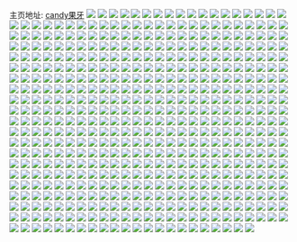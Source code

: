 主页地址: [candy果牙](https://weibo.com/u/3294285337) 
![](https://wx4.sinaimg.cn/mw2000/c45ace19ly1h9l2cdr6a8j22802yo1l0.jpg) 
![](https://wx4.sinaimg.cn/mw2000/c45ace19ly1h9l2cg1aucj22802yob2c.jpg) 
![](https://wx4.sinaimg.cn/mw2000/c45ace19ly1h9l2cb2mraj22802yo4qs.jpg) 
![](https://wx4.sinaimg.cn/mw2000/c45ace19ly1h9614j8y6ej20u00uxgpa.jpg) 
![](https://wx4.sinaimg.cn/mw2000/c45ace19ly1h810enyxsxj22yo1o01as.jpg) 
![](https://wx4.sinaimg.cn/mw2000/c45ace19ly1h7um4pdfzkj20mo0lndjw.jpg) 
![](https://wx4.sinaimg.cn/mw2000/c45ace19ly1h7um4sn3q7j208t08tzkc.jpg) 
![](https://wx4.sinaimg.cn/mw2000/c45ace19ly1h7pvezjymgj21o02yox6p.jpg) 
![](https://wx4.sinaimg.cn/mw2000/c45ace19ly1h7pvf038emj21o02yokjl.jpg) 
![](https://wx4.sinaimg.cn/mw2000/c45ace19ly1h7pveyucxuj21o02yoe82.jpg) 
![](https://wx4.sinaimg.cn/mw2000/c45ace19ly1h7nrgteprej20u01hcqdc.jpg) 
![](https://wx4.sinaimg.cn/mw2000/c45ace19ly1h7nrgtr784j20u00u0wj6.jpg) 
![](https://wx4.sinaimg.cn/mw2000/c45ace19ly1h7nrgu3bkgj20u00u0wkt.jpg) 
![](https://wx4.sinaimg.cn/mw2000/c45ace19ly1h7nrguh0mmj20u01hcgyv.jpg) 
![](https://wx4.sinaimg.cn/mw2000/c45ace19ly1h7nrgupxzxj20u01hcn6z.jpg) 
![](https://wx4.sinaimg.cn/mw2000/c45ace19ly1h7nrgv18v1j20u01hc7kh.jpg) 
![](https://wx4.sinaimg.cn/mw2000/c45ace19ly1h7mejgfcl9j21ds0n01kx.jpg) 
![](https://wx4.sinaimg.cn/mw2000/c45ace19ly1h7mejesgw3j21ds0n0nhq.jpg) 
![](https://wx4.sinaimg.cn/mw2000/c45ace19ly1h7lclhdr7hj21o02yo4qq.jpg) 
![](https://wx4.sinaimg.cn/mw2000/c45ace19ly1h7lcli2977j21o02yoqv6.jpg) 
![](https://wx4.sinaimg.cn/mw2000/c45ace19ly1h7lclj0a01j21o02yo1ky.jpg) 
![](https://wx4.sinaimg.cn/mw2000/c45ace19ly1h7iyhjno06j22c0340e83.jpg) 
![](https://wx4.sinaimg.cn/mw2000/c45ace19ly1h7fkmcyl2yj21o02yo7l4.jpg) 
![](https://wx4.sinaimg.cn/mw2000/c45ace19ly1h7fkmdluqrj21o02yowxr.jpg) 
![](https://wx4.sinaimg.cn/mw2000/c45ace19ly1h7fkmed6phj21o02yoduv.jpg) 
![](https://wx4.sinaimg.cn/mw2000/c45ace19ly1h7fkmey1i0j21o02yotva.jpg) 
![](https://wx4.sinaimg.cn/mw2000/c45ace19ly1h7fkmfq2qtj21o02yox6p.jpg) 
![](https://wx4.sinaimg.cn/mw2000/c45ace19ly1h7fkmge017j21o02yox6p.jpg) 
![](https://wx4.sinaimg.cn/mw2000/c45ace19ly1h706km4nlwj20t712xnbp.jpg) 
![](https://wx4.sinaimg.cn/mw2000/c45ace19ly1h6tq21qas0j21o02yonpe.jpg) 
![](https://wx4.sinaimg.cn/mw2000/c45ace19ly1h6tq22l8sbj21o02yohdu.jpg) 
![](https://wx4.sinaimg.cn/mw2000/c45ace19ly1h6tq23dtfoj21o02yoqt1.jpg) 
![](https://wx4.sinaimg.cn/mw2000/c45ace19ly1h6tq247w03j21o02yo1ky.jpg) 
![](https://wx4.sinaimg.cn/mw2000/c45ace19ly1h6tq250rcnj21o02yo7wi.jpg) 
![](https://wx4.sinaimg.cn/mw2000/c45ace19ly1h6tq25qgivj21o02yoqv5.jpg) 
![](https://wx4.sinaimg.cn/mw2000/c45ace19ly1h6tq1znzlfj21o02yoken.jpg) 
![](https://wx4.sinaimg.cn/mw2000/c45ace19ly1h6tq26byshj21o02yoaly.jpg) 
![](https://wx4.sinaimg.cn/mw2000/c45ace19ly1h6tq20td1mj21o02yoaws.jpg) 
![](https://wx4.sinaimg.cn/mw2000/c45ace19ly1h6rva52w9bj21o02yonl4.jpg) 
![](https://wx4.sinaimg.cn/mw2000/c45ace19ly1h6rva6b9dtj21o02yoe81.jpg) 
![](https://wx4.sinaimg.cn/mw2000/c45ace19ly1h6rva7gxssj21o02yob29.jpg) 
![](https://wx4.sinaimg.cn/mw2000/c45ace19ly1h6rva8dpo9j21o02yo7wi.jpg) 
![](https://wx4.sinaimg.cn/mw2000/c45ace19ly1h6ql3elnehj21o02yodr0.jpg) 
![](https://wx4.sinaimg.cn/mw2000/c45ace19ly1h6ql3fcmp3j21o02yo4qq.jpg) 
![](https://wx4.sinaimg.cn/mw2000/c45ace19ly1h6ql3dy5aaj21o02yoe82.jpg) 
![](https://wx4.sinaimg.cn/mw2000/c45ace19ly1h6ql3fx26cj21o02yon3n.jpg) 
![](https://wx4.sinaimg.cn/mw2000/c45ace19ly1h6ql3giov1j21o02yokjl.jpg) 
![](https://wx4.sinaimg.cn/mw2000/c45ace19ly1h6ql3h7qmvj22yo1o04qq.jpg) 
![](https://wx4.sinaimg.cn/mw2000/c45ace19ly1h6j3g2slcaj20u01hc0zv.jpg) 
![](https://wx4.sinaimg.cn/mw2000/c45ace19ly1h6j3g0d202j20u01hck36.jpg) 
![](https://wx4.sinaimg.cn/mw2000/c45ace19ly1h6j3g3eflij20u01hcgrm.jpg) 
![](https://wx4.sinaimg.cn/mw2000/c45ace19ly1h6j3g42pkxj20u01hcak0.jpg) 
![](https://wx4.sinaimg.cn/mw2000/c45ace19ly1h67drgk44lj20u01hc4hi.jpg) 
![](https://wx4.sinaimg.cn/mw2000/c45ace19ly1h63mrdkt4yj20u01hck6u.jpg) 
![](https://wx4.sinaimg.cn/mw2000/c45ace19ly1h63mresr7ij20u01hctjh.jpg) 
![](https://wx4.sinaimg.cn/mw2000/c45ace19ly1h63mrfv1r9j20u01hc1am.jpg) 
![](https://wx4.sinaimg.cn/mw2000/c45ace19ly1h63mrcafnlj20u01hcwqh.jpg) 
![](https://wx4.sinaimg.cn/mw2000/c45ace19ly1h63mrgwkvlj20u01hcqca.jpg) 
![](https://wx4.sinaimg.cn/mw2000/c45ace19ly1h63mrhue7cj20u01hc11r.jpg) 
![](https://wx4.sinaimg.cn/mw2000/c45ace19ly1h61z69fm9fj22dc35sju6.jpg) 
![](https://wx4.sinaimg.cn/mw2000/c45ace19ly1h61z69qe9aj22402tcmz5.jpg) 
![](https://wx4.sinaimg.cn/mw2000/c45ace19ly1h61z68pfm3j22c0340b2a.jpg) 
![](https://wx4.sinaimg.cn/mw2000/c45ace19ly1h61z6akb5fj21o02yox6q.jpg) 
![](https://wx4.sinaimg.cn/mw2000/c45ace19ly1h61z6bh4nrj21o02yokjm.jpg) 
![](https://wx4.sinaimg.cn/mw2000/c45ace19ly1h61z679gemj21o02yonpd.jpg) 
![](https://wx4.sinaimg.cn/mw2000/c45ace19ly1h5vzy4lohaj20u016fn0c.jpg) 
![](https://wx4.sinaimg.cn/mw2000/c45ace19ly1h5nv2ayiu3j21ds0n0dz4.jpg) 
![](https://wx4.sinaimg.cn/mw2000/c45ace19ly1h5nmin3wiyj21o02yohdv.jpg) 
![](https://wx4.sinaimg.cn/mw2000/c45ace19ly1h5nmiky1hsj21o02yoe83.jpg) 
![](https://wx4.sinaimg.cn/mw2000/c45ace19ly1h5nmio4ym5j21o02yox6q.jpg) 
![](https://wx4.sinaimg.cn/mw2000/c45ace19ly1h5nmir1i38j20n01ds7wh.jpg) 
![](https://wx4.sinaimg.cn/mw2000/c45ace19ly1h5nmim1joyj22c0340b2a.jpg) 
![](https://wx4.sinaimg.cn/mw2000/c45ace19ly1h5nmirdl7pj20mn14agsw.jpg) 
![](https://wx4.sinaimg.cn/mw2000/c45ace19ly1h5d2lazg8bj20u01hcgtv.jpg) 
![](https://wx4.sinaimg.cn/mw2000/c45ace19ly1h5d2l9rrekj20u01hc7cd.jpg) 
![](https://wx4.sinaimg.cn/mw2000/c45ace19ly1h55ijn1nw7j23402c0x6p.jpg) 
![](https://wx4.sinaimg.cn/mw2000/c45ace19ly1h55ijonunfj23402c0e82.jpg) 
![](https://wx4.sinaimg.cn/mw2000/c45ace19ly1h55ijpobpfj21o02yohdt.jpg) 
![](https://wx4.sinaimg.cn/mw2000/c45ace19ly1h55ijm01qfj21o02yohdt.jpg) 
![](https://wx4.sinaimg.cn/mw2000/c45ace19ly1h55ijr1kjkj21o02yohdt.jpg) 
![](https://wx4.sinaimg.cn/mw2000/c45ace19ly1h55ik3lkm7j21o02yohdt.jpg) 
![](https://wx4.sinaimg.cn/mw2000/c45ace19ly1h51kzztwm8j22yo18wk3g.jpg) 
![](https://wx4.sinaimg.cn/mw2000/c45ace19ly1h51kzziw5uj22yo18wwo6.jpg) 
![](https://wx4.sinaimg.cn/mw2000/c45ace19ly1h51l00aafpj22yo18w7fn.jpg) 
![](https://wx4.sinaimg.cn/mw2000/c45ace19ly1h4o6x4krmkj20u01hck0x.jpg) 
![](https://wx4.sinaimg.cn/mw2000/c45ace19ly1h4htgn8sa1j21o02yohdt.jpg) 
![](https://wx4.sinaimg.cn/mw2000/c45ace19ly1h4htgoir6dj21o02yonpd.jpg) 
![](https://wx4.sinaimg.cn/mw2000/c45ace19ly1h4htgmfvjtj21o02yoe81.jpg) 
![](https://wx4.sinaimg.cn/mw2000/c45ace19ly1h4htgpdjm2j21o02yoqv5.jpg) 
![](https://wx4.sinaimg.cn/mw2000/c45ace19ly1h4aw59wbrfj20u01hcdpo.jpg) 
![](https://wx4.sinaimg.cn/mw2000/c45ace19ly1h4aw5aadxxj21hc0u0dpz.jpg) 
![](https://wx4.sinaimg.cn/mw2000/c45ace19ly1h4aw5aulvhj20u01hce2q.jpg) 
![](https://wx4.sinaimg.cn/mw2000/c45ace19ly1h4aw59il88j20u01hcna9.jpg) 
![](https://wx4.sinaimg.cn/mw2000/c45ace19ly1h4aw5bibevj20u01hch03.jpg) 
![](https://wx4.sinaimg.cn/mw2000/c45ace19ly1h4aw5bznzrj20u01hcgw8.jpg) 
![](https://wx4.sinaimg.cn/mw2000/c45ace19ly1h3uzeiuwgoj21o02yo4qq.jpg) 
![](https://wx4.sinaimg.cn/mw2000/c45ace19ly1h3uzek5rszj21o02yo4qq.jpg) 
![](https://wx4.sinaimg.cn/mw2000/c45ace19ly1h3uzelhn8tj21o02you0x.jpg) 
![](https://wx4.sinaimg.cn/mw2000/c45ace19ly1h3uzehfcwbj21o02yo1ky.jpg) 
![](https://wx4.sinaimg.cn/mw2000/c45ace19ly1h3uzems7khj21o02yo4qq.jpg) 
![](https://wx4.sinaimg.cn/mw2000/c45ace19ly1h3uzeo6giyj21o02yonpd.jpg) 
![](https://wx4.sinaimg.cn/mw2000/c45ace19ly1h3n15ch63aj20u01hcaj0.jpg) 
![](https://wx4.sinaimg.cn/mw2000/c45ace19ly1h3n15er0yyj20u01hcgub.jpg) 
![](https://wx4.sinaimg.cn/mw2000/c45ace19ly1h3n15gp36hj20u01hctgu.jpg) 
![](https://wx4.sinaimg.cn/mw2000/c45ace19ly1h3n15izwwuj20u01hc7d2.jpg) 
![](https://wx4.sinaimg.cn/mw2000/c45ace19ly1h3n15lhjp6j20u01hck0b.jpg) 
![](https://wx4.sinaimg.cn/mw2000/c45ace19ly1h3n15akugmj20u01hc47a.jpg) 
![](https://wx4.sinaimg.cn/mw2000/c45ace19ly1h3lqo9n9bij20u01hctin.jpg) 
![](https://wx4.sinaimg.cn/mw2000/c45ace19ly1h3lqoa4vebj20u01hcgwa.jpg) 
![](https://wx4.sinaimg.cn/mw2000/c45ace19ly1h3lqob2nikj20u01hcqd1.jpg) 
![](https://wx4.sinaimg.cn/mw2000/c45ace19ly1h3lqobkty2j20u01hcajx.jpg) 
![](https://wx4.sinaimg.cn/mw2000/c45ace19ly1h3lqoc4t4oj20u01hcalx.jpg) 
![](https://wx4.sinaimg.cn/mw2000/c45ace19ly1h3lqoconisj20u01hcqf6.jpg) 
![](https://wx4.sinaimg.cn/mw2000/c45ace19ly1h3lqod9yoaj20u01hc7gl.jpg) 
![](https://wx4.sinaimg.cn/mw2000/c45ace19ly1h3lqodvfy4j20u01hcn9h.jpg) 
![](https://wx4.sinaimg.cn/mw2000/c45ace19ly1h3lqoefc21j20u01hc4aq.jpg) 
![](https://wx4.sinaimg.cn/mw2000/c45ace19ly1h3ahz5a33oj20u01hctk4.jpg) 
![](https://wx4.sinaimg.cn/mw2000/c45ace19ly1h3ahz5lowkj20u01hc12e.jpg) 
![](https://wx4.sinaimg.cn/mw2000/c45ace19ly1h3ahz5zb79j20u01hcti9.jpg) 
![](https://wx4.sinaimg.cn/mw2000/c45ace19ly1h3ahz6bieqj20u01hcwp7.jpg) 
![](https://wx4.sinaimg.cn/mw2000/c45ace19ly1h3ahz6p8y3j20u01hck2s.jpg) 
![](https://wx4.sinaimg.cn/mw2000/c45ace19ly1h3ahz4mrdwj20u01hc45d.jpg) 
![](https://wx4.sinaimg.cn/mw2000/c45ace19ly1h2vgbm7ukzj21o02yob29.jpg) 
![](https://wx4.sinaimg.cn/mw2000/c45ace19ly1h2vgbmqwsdj21o02yob29.jpg) 
![](https://wx4.sinaimg.cn/mw2000/c45ace19ly1h2vgblo4qaj21o02yob29.jpg) 
![](https://wx4.sinaimg.cn/mw2000/c45ace19ly1h2vgbndiohj21o02yohdt.jpg) 
![](https://wx4.sinaimg.cn/mw2000/c45ace19ly1h2vgbnz5f1j21o02yob29.jpg) 
![](https://wx4.sinaimg.cn/mw2000/c45ace19ly1h2kmwe3sidj20sg0izac3.jpg) 
![](https://wx4.sinaimg.cn/mw2000/c45ace19ly1h2kmwedgi8j20sg0iz0uo.jpg) 
![](https://wx4.sinaimg.cn/mw2000/c45ace19ly1h2hzqcqxvrj20j60qwtbe.jpg) 
![](https://wx4.sinaimg.cn/mw2000/c45ace19ly1h2fa2kjl6aj21o0280b29.jpg) 
![](https://wx4.sinaimg.cn/mw2000/c45ace19ly1h2fa2lki6tj21o02801ky.jpg) 
![](https://wx4.sinaimg.cn/mw2000/c45ace19ly1h2fa4bddwxj20u0140tpv.jpg) 
![](https://wx4.sinaimg.cn/mw2000/c45ace19ly1h21fmg5qmwj20zk0jy0uh.jpg) 
![](https://wx4.sinaimg.cn/mw2000/c45ace19ly1h1wergd8j4j21o02yo1ky.jpg) 
![](https://wx4.sinaimg.cn/mw2000/c45ace19ly1h1werh59cgj21o02yox6p.jpg) 
![](https://wx4.sinaimg.cn/mw2000/c45ace19ly1h1werhyxcij21o02yox6p.jpg) 
![](https://wx4.sinaimg.cn/mw2000/c45ace19ly1h1werig5gsj20u01hc7gg.jpg) 
![](https://wx4.sinaimg.cn/mw2000/c45ace19ly1h1werje1s1j21o02yoqv6.jpg) 
![](https://wx4.sinaimg.cn/mw2000/c45ace19ly1h1pfpodv2vj22801o0kjl.jpg) 
![](https://wx4.sinaimg.cn/mw2000/c45ace19ly1h1pfpophhuj20zk1bfwl9.jpg) 
![](https://wx4.sinaimg.cn/mw2000/c45ace19ly1h1khgsooobj21ds0n0q8d.jpg) 
![](https://wx4.sinaimg.cn/mw2000/c45ace19ly1h1g2cus8uvj20u01404g9.jpg) 
![](https://wx4.sinaimg.cn/mw2000/c45ace19ly1h1g2ctljr3j20u0140h3d.jpg) 
![](https://wx4.sinaimg.cn/mw2000/c45ace19ly1h1g2cw8vs2j20u0140tqk.jpg) 
![](https://wx4.sinaimg.cn/mw2000/c45ace19ly1h1991xlcsnj21900u0thf.jpg) 
![](https://wx4.sinaimg.cn/mw2000/c45ace19ly1h1991ybt9dj20u0191n6d.jpg) 
![](https://wx4.sinaimg.cn/mw2000/c45ace19ly1h1991yxo8kj20u0191q6w.jpg) 
![](https://wx4.sinaimg.cn/mw2000/c45ace19ly1h1991zdpvkj216f0u0adn.jpg) 
![](https://wx4.sinaimg.cn/mw2000/c45ace19ly1h1991zrzrxj20u0191gql.jpg) 
![](https://wx4.sinaimg.cn/mw2000/c45ace19ly1h1991wxevij213g0u00wa.jpg) 
![](https://wx4.sinaimg.cn/mw2000/c45ace19ly1h19920bo24j214d0u0n12.jpg) 
![](https://wx4.sinaimg.cn/mw2000/c45ace19ly1h19920tf4bj20u0139wjl.jpg) 
![](https://wx4.sinaimg.cn/mw2000/c45ace19ly1h07fnfzswmj21o0280b2a.jpg) 
![](https://wx4.sinaimg.cn/mw2000/c45ace19ly1h07fnhjp9kj21o02801ky.jpg) 
![](https://wx4.sinaimg.cn/mw2000/c45ace19ly1h07fnk3tjij21o0280e82.jpg) 
![](https://wx4.sinaimg.cn/mw2000/c45ace19ly1h07fne6urzj21o02804qr.jpg) 
![](https://wx4.sinaimg.cn/mw2000/c45ace19ly1h07fnlriq3j21o0280npe.jpg) 
![](https://wx4.sinaimg.cn/mw2000/c45ace19ly1h07fnn8a9vj21o0280b2a.jpg) 
![](https://wx4.sinaimg.cn/mw2000/c45ace19ly1h02fmd199fj20u01401a6.jpg) 
![](https://wx4.sinaimg.cn/mw2000/c45ace19ly1gzr1k9t6aej21o0280kjm.jpg) 
![](https://wx4.sinaimg.cn/mw2000/c45ace19ly1gzr1k8q0qhj21o0280u0x.jpg) 
![](https://wx4.sinaimg.cn/mw2000/c45ace19ly1gzr1kakovlj21o02804qq.jpg) 
![](https://wx4.sinaimg.cn/mw2000/c45ace19ly1gzr1kbnrzlj21o02804qq.jpg) 
![](https://wx4.sinaimg.cn/mw2000/c45ace19ly1gzr1kcu6opj21o0280e83.jpg) 
![](https://wx4.sinaimg.cn/mw2000/c45ace19ly1gzr1kdvvbkj21o0280b2b.jpg) 
![](https://wx4.sinaimg.cn/mw2000/c45ace19ly1gzr1kendgtj21o02807wi.jpg) 
![](https://wx4.sinaimg.cn/mw2000/c45ace19ly1gzr1kfrl9nj21o02807wi.jpg) 
![](https://wx4.sinaimg.cn/mw2000/c45ace19ly1gzr1kglx0mj21o0280hdu.jpg) 
![](https://wx4.sinaimg.cn/mw2000/c45ace19ly1gzcqm4v07cj20u0140gyp.jpg) 
![](https://wx4.sinaimg.cn/mw2000/c45ace19ly1gzcqm5e0gzj20u0140qdo.jpg) 
![](https://wx4.sinaimg.cn/mw2000/c45ace19ly1gzcqm69emtj20u0140tlv.jpg) 
![](https://wx4.sinaimg.cn/mw2000/c45ace19ly1gzcqm3k4o8j20u01407h5.jpg) 
![](https://wx4.sinaimg.cn/mw2000/c45ace19ly1gzcqm6owg8j20u014015l.jpg) 
![](https://wx4.sinaimg.cn/mw2000/c45ace19ly1gzassdqt6pj21o0280hdt.jpg) 
![](https://wx4.sinaimg.cn/mw2000/c45ace19ly1gzassecm68j21o0280e81.jpg) 
![](https://wx4.sinaimg.cn/mw2000/c45ace19ly1gzassf7500j21o0280hdt.jpg) 
![](https://wx4.sinaimg.cn/mw2000/c45ace19ly1gzassftppfj21o0280hdt.jpg) 
![](https://wx4.sinaimg.cn/mw2000/c45ace19ly1gzassgg5tdj21o0280npd.jpg) 
![](https://wx4.sinaimg.cn/mw2000/c45ace19ly1gzassd5bhlj21o0280hdt.jpg) 
![](https://wx4.sinaimg.cn/mw2000/c45ace19ly1gz9kz8h7arj20u0140thr.jpg) 
![](https://wx4.sinaimg.cn/mw2000/c45ace19ly1gz9kzbd8tbj20u0140472.jpg) 
![](https://wx4.sinaimg.cn/mw2000/c45ace19ly1gz8s8pzfejj21o02807wh.jpg) 
![](https://wx4.sinaimg.cn/mw2000/c45ace19ly1gz8s8qorsqj21o0280npd.jpg) 
![](https://wx4.sinaimg.cn/mw2000/c45ace19ly1gz8s8rde07j21o02807wh.jpg) 
![](https://wx4.sinaimg.cn/mw2000/c45ace19ly1gz8s8ogeqtj21o02804qr.jpg) 
![](https://wx4.sinaimg.cn/mw2000/c45ace19ly1gz8s8s95vzj21o02801kz.jpg) 
![](https://wx4.sinaimg.cn/mw2000/c45ace19ly1gz8s8ta673j21o02804qr.jpg) 
![](https://wx4.sinaimg.cn/mw2000/c45ace19ly1gz0iyrihnej207l0dgt98.jpg) 
![](https://wx4.sinaimg.cn/mw2000/c45ace19ly1gz0cho926yj21o0280kjm.jpg) 
![](https://wx4.sinaimg.cn/mw2000/c45ace19ly1gz0choxr7dj21o0280hdt.jpg) 
![](https://wx4.sinaimg.cn/mw2000/c45ace19ly1gz0chpnut7j21o0280qv5.jpg) 
![](https://wx4.sinaimg.cn/mw2000/c45ace19ly1gz0chqg6r1j21o0280npd.jpg) 
![](https://wx4.sinaimg.cn/mw2000/c45ace19ly1gz0chmt1kuj22c0340qv6.jpg) 
![](https://wx4.sinaimg.cn/mw2000/c45ace19ly1gz0chrhbioj22c0340u0y.jpg) 
![](https://wx4.sinaimg.cn/mw2000/c45ace19ly1gz0chsg89aj21o0280npd.jpg) 
![](https://wx4.sinaimg.cn/mw2000/c45ace19ly1gz0cht7khuj21o0280u0x.jpg) 
![](https://wx4.sinaimg.cn/mw2000/c45ace19ly1gytlem5nquj20to1gstlk.jpg) 
![](https://wx4.sinaimg.cn/mw2000/c45ace19ly1gylg8dfbxlj20u0190q9y.jpg) 
![](https://wx4.sinaimg.cn/mw2000/c45ace19ly1gylg8egn4mj20u01cxwmb.jpg) 
![](https://wx4.sinaimg.cn/mw2000/c45ace19ly1gylg8f2eunj20u0190td8.jpg) 
![](https://wx4.sinaimg.cn/mw2000/c45ace19ly1gylg8fpdl1j20u0191tdt.jpg) 
![](https://wx4.sinaimg.cn/mw2000/c45ace19ly1gy90gsw0j7j20u01400xl.jpg) 
![](https://wx4.sinaimg.cn/mw2000/c45ace19ly1gy90h2r994j20u00u0gpo.jpg) 
![](https://wx4.sinaimg.cn/mw2000/c45ace19ly1gx4yqjy18lj20i20rvdit.jpg) 
![](https://wx4.sinaimg.cn/mw2000/c45ace19ly1gx4yqk5dqcj20hs0f23zh.jpg) 
![](https://wx4.sinaimg.cn/mw2000/c45ace19ly1gwkr16j733j20u0140qfs.jpg) 
![](https://wx4.sinaimg.cn/mw2000/c45ace19ly1gwkr15lvv3j20u0140dt5.jpg) 
![](https://wx4.sinaimg.cn/mw2000/c45ace19ly1gw6j82ldkrj21o0280kjl.jpg) 
![](https://wx4.sinaimg.cn/mw2000/c45ace19ly1gw6j83p7d5j21o0280e81.jpg) 
![](https://wx4.sinaimg.cn/mw2000/c45ace19ly1gw6j81seqfj21o0280e81.jpg) 
![](https://wx4.sinaimg.cn/mw2000/c45ace19ly1gw6j85lixwj21o0280hdt.jpg) 
![](https://wx4.sinaimg.cn/mw2000/003AWu6tly1gv70tnpr59j60u0140wo102.jpg) 
![](https://wx4.sinaimg.cn/mw2000/003AWu6tly1gv4dcrh6fqj61o02801ky02.jpg) 
![](https://wx4.sinaimg.cn/mw2000/003AWu6tly1gv4dd7gk41j62c03404qr02.jpg) 
![](https://wx4.sinaimg.cn/mw2000/003AWu6tly1gv4ddpiahdj61o0280e8102.jpg) 
![](https://wx4.sinaimg.cn/mw2000/003AWu6tly1gv4de12ujvj62c03401l102.jpg) 
![](https://wx4.sinaimg.cn/mw2000/003AWu6tly1gv4de97zy9j61o0280x6q02.jpg) 
![](https://wx4.sinaimg.cn/mw2000/003AWu6tly1gv4de8kn5jj61o02804qr02.jpg) 
![](https://wx4.sinaimg.cn/mw2000/003AWu6tly1gv4degrkl8j62c0340hdw02.jpg) 
![](https://wx4.sinaimg.cn/mw2000/003AWu6tly1gv4depfo5vj62c03407wj02.jpg) 
![](https://wx4.sinaimg.cn/mw2000/003AWu6tly1gv4dexjghaj62c0340e8302.jpg) 
![](https://wx4.sinaimg.cn/mw2000/c45ace19ly1gv3otrl32rj21o0280qv5.jpg) 
![](https://wx4.sinaimg.cn/mw2000/003AWu6tly1gv3otq8zv0j61o0280hdt02.jpg) 
![](https://wx4.sinaimg.cn/mw2000/003AWu6tly1gv3ou0shr3j61o0280kjl02.jpg) 
![](https://wx4.sinaimg.cn/mw2000/003AWu6tly1gv214mecf5j61o0280qv502.jpg) 
![](https://wx4.sinaimg.cn/mw2000/003AWu6tly1gv214n73acj61o0280qv502.jpg) 
![](https://wx4.sinaimg.cn/mw2000/003AWu6tly1gv214oceozj61o0280u0x02.jpg) 
![](https://wx4.sinaimg.cn/mw2000/003AWu6tly1gv214lpg8cj61o0280hdt02.jpg) 
![](https://wx4.sinaimg.cn/mw2000/003AWu6tly1gv214pmg44j61o0280qv502.jpg) 
![](https://wx4.sinaimg.cn/mw2000/003AWu6tly1gv214qwqisj61o0280u0x02.jpg) 
![](https://wx4.sinaimg.cn/mw2000/003AWu6tly1gv214tkcmtj62c0340b2b02.jpg) 
![](https://wx4.sinaimg.cn/mw2000/003AWu6tly1gv214vrhdmj62c0340kjm02.jpg) 
![](https://wx4.sinaimg.cn/mw2000/003AWu6tly1gv214xjn20j62c0340npe02.jpg) 
![](https://wx4.sinaimg.cn/mw2000/003AWu6tly1gv0xojh5ocj61o02807wh02.jpg) 
![](https://wx4.sinaimg.cn/mw2000/003AWu6tly1gv0xok1j1ij61o02807wh02.jpg) 
![](https://wx4.sinaimg.cn/mw2000/c45ace19ly1gv09ly6ts2j21o02804qq.jpg) 
![](https://wx4.sinaimg.cn/mw2000/003AWu6tly1gv09lwxz6rj63402c0x6p02.jpg) 
![](https://wx4.sinaimg.cn/mw2000/c45ace19ly1gv09lyjkykj20u01hc17h.jpg) 
![](https://wx4.sinaimg.cn/mw2000/003AWu6tly1gv09lzo9t1j62c0340npe02.jpg) 
![](https://wx4.sinaimg.cn/mw2000/003AWu6tly1guxc67wg4sj60mj141q8v02.jpg) 
![](https://wx4.sinaimg.cn/mw2000/003AWu6tly1guxc67jhgsj60rd1cn12s02.jpg) 
![](https://wx4.sinaimg.cn/mw2000/003AWu6tly1guxc68ev8dj60u0140qb002.jpg) 
![](https://wx4.sinaimg.cn/mw2000/003AWu6tly1guxc68szq7j60u0140jzh02.jpg) 
![](https://wx4.sinaimg.cn/mw2000/003AWu6tgy1guvknfhx2gj62c0340u0y02.jpg) 
![](https://wx4.sinaimg.cn/mw2000/003AWu6tgy1guuvba33dvj61400u0goh02.jpg) 
![](https://wx4.sinaimg.cn/mw2000/003AWu6tgy1guuvc8dvczj61o02804qq02.jpg) 
![](https://wx4.sinaimg.cn/mw2000/003AWu6tly1gudpxkyvzdj60u0140dsk02.jpg) 
![](https://wx4.sinaimg.cn/mw2000/003AWu6tly1gudpxm9j3nj60u0140an302.jpg) 
![](https://wx4.sinaimg.cn/mw2000/003AWu6tly1gudpxnafz0j60u0140gyq02.jpg) 
![](https://wx4.sinaimg.cn/mw2000/c45ace19ly1gu0d7yxcg6j21o0280npd.jpg) 
![](https://wx4.sinaimg.cn/mw2000/003AWu6tly1gu0d85sl7bj61o02801ky02.jpg) 
![](https://wx4.sinaimg.cn/mw2000/003AWu6tly1gu0d8w3k4qj61o0280npe02.jpg) 
![](https://wx4.sinaimg.cn/mw2000/003AWu6tly1gtxwpu1rnaj60u00r3dma02.jpg) 
![](https://wx4.sinaimg.cn/mw2000/c45ace19ly1gtgfumj540j21o02807wi.jpg) 
![](https://wx4.sinaimg.cn/mw2000/c45ace19ly1gtgfuktqmbj21o02804qq.jpg) 
![](https://wx4.sinaimg.cn/mw2000/c45ace19ly1gtgfuo4proj21o02807wi.jpg) 
![](https://wx4.sinaimg.cn/mw2000/c45ace19ly1gtf0vgrlb4j23402c0npf.jpg) 
![](https://wx4.sinaimg.cn/mw2000/c45ace19ly1gt9mfirzloj21900u0133.jpg) 
![](https://wx4.sinaimg.cn/mw2000/c45ace19ly1gt9mfhpag2j21o0280kjl.jpg) 
![](https://wx4.sinaimg.cn/mw2000/c45ace19ly1gt9jq0xgvaj20u014077u.jpg) 
![](https://wx4.sinaimg.cn/mw2000/c45ace19ly1gt9jq1e05gj20u01400w8.jpg) 
![](https://wx4.sinaimg.cn/mw2000/c45ace19ly1gt9jq1rotvj20u0140tbp.jpg) 
![](https://wx4.sinaimg.cn/mw2000/c45ace19ly1gt4qbddm2aj20u014010f.jpg) 
![](https://wx4.sinaimg.cn/mw2000/c45ace19ly1gt3ov4din0j21ds0n0ahl.jpg) 
![](https://wx4.sinaimg.cn/mw2000/c45ace19ly1gsx11juj0gj21ds0n0kbc.jpg) 
![](https://wx4.sinaimg.cn/mw2000/c45ace19ly1gswtdsfv6oj20n01dswkz.jpg) 
![](https://wx4.sinaimg.cn/mw2000/c45ace19ly1gsrv88w7egj22801o0u0x.jpg) 
![](https://wx4.sinaimg.cn/mw2000/c45ace19ly1gson5ws1kjj20u01407l2.jpg) 
![](https://wx4.sinaimg.cn/mw2000/c45ace19ly1gsm6ew69vsj21400u0woy.jpg) 
![](https://wx4.sinaimg.cn/mw2000/c45ace19ly1gslk7yu92hj20n01dsdva.jpg) 
![](https://wx4.sinaimg.cn/mw2000/c45ace19ly1gs52aqs85rj20u0140aj9.jpg) 
![](https://wx4.sinaimg.cn/mw2000/c45ace19ly1gs52arib5gj20u0140gvb.jpg) 
![](https://wx4.sinaimg.cn/mw2000/c45ace19ly1gs52aqa5sfj20u0140wpm.jpg) 
![](https://wx4.sinaimg.cn/mw2000/c45ace19ly1grt2wum47rj20m70cbdhd.jpg) 
![](https://wx4.sinaimg.cn/mw2000/c45ace19ly1grr935s8thj20u0161ag2.jpg) 
![](https://wx4.sinaimg.cn/mw2000/c45ace19ly1grr93554ljj20u01610xo.jpg) 
![](https://wx4.sinaimg.cn/mw2000/c45ace19ly1grr9362e7kj20u0190tdh.jpg) 
![](https://wx4.sinaimg.cn/mw2000/c45ace19ly1grr936i62vj20od0zhahp.jpg) 
![](https://wx4.sinaimg.cn/mw2000/c45ace19ly1grr8zr0we4j21o0280npe.jpg) 
![](https://wx4.sinaimg.cn/mw2000/c45ace19ly1grr8zq52o0j21o0280npe.jpg) 
![](https://wx4.sinaimg.cn/mw2000/c45ace19ly1grr8zs0pogj21o0280x6q.jpg) 
![](https://wx4.sinaimg.cn/mw2000/c45ace19ly1grr8zt6d9pj21o0280u0y.jpg) 
![](https://wx4.sinaimg.cn/mw2000/c45ace19ly1gro0nylydzj22801o0kjl.jpg) 
![](https://wx4.sinaimg.cn/mw2000/c45ace19ly1gro0nz8iq5j22801o0hdt.jpg) 
![](https://wx4.sinaimg.cn/mw2000/c45ace19ly1gro0nzmxjaj20ku0rsju7.jpg) 
![](https://wx4.sinaimg.cn/mw2000/c45ace19ly1gro0nxxszpj22801o04qq.jpg) 
![](https://wx4.sinaimg.cn/mw2000/c45ace19ly1grc7gtdvd9j20u0140dop.jpg) 
![](https://wx4.sinaimg.cn/mw2000/c45ace19ly1gr9dszc9zbj20u0140qdf.jpg) 
![](https://wx4.sinaimg.cn/mw2000/c45ace19ly3gr5vybzh58j216o1kwu0y.jpg) 
![](https://wx4.sinaimg.cn/mw2000/c45ace19ly3gr5vyc451aj216o1kwx6q.jpg) 
![](https://wx4.sinaimg.cn/mw2000/003AWu6tly3gr5vyda2h3j616o1kw1kz02.jpg) 
![](https://wx4.sinaimg.cn/mw2000/c45ace19ly3gr5vycjjpjj216o1kwx6q.jpg) 
![](https://wx4.sinaimg.cn/mw2000/c45ace19ly3gr5vyct8pmj216o1kwqv6.jpg) 
![](https://wx4.sinaimg.cn/mw2000/c45ace19ly3gr5vydsgm3j216o1kw4qr.jpg) 
![](https://wx4.sinaimg.cn/mw2000/c45ace19ly1gr2l2q5fdmj20u01401a1.jpg) 
![](https://wx4.sinaimg.cn/mw2000/c45ace19ly1gr2l2s4zbvj20u01401ef.jpg) 
![](https://wx4.sinaimg.cn/mw2000/003AWu6tly1gr2l2u3tyxj60u0140qot02.jpg) 
![](https://wx4.sinaimg.cn/mw2000/c45ace19ly1gr2l2v6pcej20u01404am.jpg) 
![](https://wx4.sinaimg.cn/mw2000/c45ace19ly1gr2l2nww3mj20u0140doz.jpg) 
![](https://wx4.sinaimg.cn/mw2000/c45ace19ly1gr2l2wfptij20u01407j7.jpg) 
![](https://wx4.sinaimg.cn/mw2000/c45ace19ly1gqzduzbk98j20u0140tki.jpg) 
![](https://wx4.sinaimg.cn/mw2000/c45ace19ly1gqzduzz45ej20u0140an4.jpg) 
![](https://wx4.sinaimg.cn/mw2000/c45ace19ly1gqzdv0kem1j20u0140wpo.jpg) 
![](https://wx4.sinaimg.cn/mw2000/c45ace19ly1gqzdv140hij20u01407j7.jpg) 
![](https://wx4.sinaimg.cn/mw2000/c45ace19ly1gqzdv3fvm6j20u01404am.jpg) 
![](https://wx4.sinaimg.cn/mw2000/c45ace19ly1gqzdv41gg2j20u0140doz.jpg) 
![](https://wx4.sinaimg.cn/mw2000/c45ace19ly1gqrgu3lahkj20u01407gn.jpg) 
![](https://wx4.sinaimg.cn/mw2000/c45ace19ly1gqfe0s5urxj21ds0n044o.jpg) 
![](https://wx4.sinaimg.cn/mw2000/c45ace19ly1gqfe0rxkeej21ds0n078q.jpg) 
![](https://wx4.sinaimg.cn/mw2000/c45ace19ly1gqbxsxui8dj21o02804qp.jpg) 
![](https://wx4.sinaimg.cn/mw2000/c45ace19ly1gqawqg4edaj22c0340qv6.jpg) 
![](https://wx4.sinaimg.cn/mw2000/c45ace19ly1gqawqieffyj22c0340u0y.jpg) 
![](https://wx4.sinaimg.cn/mw2000/c45ace19ly1gq7oqt9vbjj21o02804qr.jpg) 
![](https://wx4.sinaimg.cn/mw2000/c45ace19ly1gq7oqs6639j21o0280kjm.jpg) 
![](https://wx4.sinaimg.cn/mw2000/c45ace19ly1gq7oqu9dmkj21o02807wj.jpg) 
![](https://wx4.sinaimg.cn/mw2000/c45ace19ly1gq7oqvsb34j21o0280x6q.jpg) 
![](https://wx4.sinaimg.cn/mw2000/c45ace19ly1gq7oqxlycfj21o02801kz.jpg) 
![](https://wx4.sinaimg.cn/mw2000/c45ace19ly1gq7oqyn5dmj21o0280qv7.jpg) 
![](https://wx4.sinaimg.cn/mw2000/c45ace19ly1gq7oqzrguij21o02804qr.jpg) 
![](https://wx4.sinaimg.cn/mw2000/c45ace19ly1gq7or0r66nj21o02807wj.jpg) 
![](https://wx4.sinaimg.cn/mw2000/c45ace19ly1gq5522l1z4j20u0140tj2.jpg) 
![](https://wx4.sinaimg.cn/mw2000/c45ace19ly1gq5522zqnbj20u01404bl.jpg) 
![](https://wx4.sinaimg.cn/mw2000/c45ace19ly1gq5523gs7tj20u0140192.jpg) 
![](https://wx4.sinaimg.cn/mw2000/c45ace19ly1gq5524argtj20u014016p.jpg) 
![](https://wx4.sinaimg.cn/mw2000/c45ace19ly1gq5521c5wij20u01407sk.jpg) 
![](https://wx4.sinaimg.cn/mw2000/c45ace19ly1gq5524tr1kj20u0140key.jpg) 
![](https://wx4.sinaimg.cn/mw2000/c45ace19ly1gq46kju17vj20u01404d8.jpg) 
![](https://wx4.sinaimg.cn/mw2000/c45ace19ly1gq46kkh0epj20u0140k6f.jpg) 
![](https://wx4.sinaimg.cn/mw2000/c45ace19ly1gq46kkzdegj20u01404ci.jpg) 
![](https://wx4.sinaimg.cn/mw2000/c45ace19ly1gq46kjazjvj20u01404ev.jpg) 
![](https://wx4.sinaimg.cn/mw2000/c45ace19ly1gq46klmm4vj20u0140ngl.jpg) 
![](https://wx4.sinaimg.cn/mw2000/c45ace19ly1gq46km6l62j20u0140am8.jpg) 
![](https://wx4.sinaimg.cn/mw2000/c45ace19ly1gq3zkzenloj20u01404b5.jpg) 
![](https://wx4.sinaimg.cn/mw2000/c45ace19ly1gq3zkzt0igj20u0140wug.jpg) 
![](https://wx4.sinaimg.cn/mw2000/c45ace19ly1gpx7w10jk9j20u0140jzd.jpg) 
![](https://wx4.sinaimg.cn/mw2000/c45ace19ly1gpx7w1hwt8j20u0140aws.jpg) 
![](https://wx4.sinaimg.cn/mw2000/c45ace19ly1gpx7w0ln94j20u01404ne.jpg) 
![](https://wx4.sinaimg.cn/mw2000/c45ace19ly1gpx7w1wvi4j20u0140dww.jpg) 
![](https://wx4.sinaimg.cn/mw2000/c45ace19ly1gprg5pyaayj20oe17e7jf.jpg) 
![](https://wx4.sinaimg.cn/mw2000/c45ace19ly1gprg5qw8q5j20qo1ben9e.jpg) 
![](https://wx4.sinaimg.cn/mw2000/c45ace19ly1gprg5piu82j20u01hcdxk.jpg) 
![](https://wx4.sinaimg.cn/mw2000/c45ace19ly1gprg5rcdujj20u01hc4f6.jpg) 
![](https://wx4.sinaimg.cn/mw2000/c45ace19ly1gpllor6kfrj21ds0n04qs.jpg) 
![](https://wx4.sinaimg.cn/mw2000/c45ace19ly1gpllopctwrj21ds0n0b2c.jpg) 
![](https://wx4.sinaimg.cn/mw2000/c45ace19ly1gpllouyqluj21ds0n0e84.jpg) 
![](https://wx4.sinaimg.cn/mw2000/c45ace19ly1gplloxiy84j21ds0n01l1.jpg) 
![](https://wx4.sinaimg.cn/mw2000/c45ace19ly1gpewginvs9j20u0140tt2.jpg) 
![](https://wx4.sinaimg.cn/mw2000/c45ace19ly1gpewgj9zclj20u01401fu.jpg) 
![](https://wx4.sinaimg.cn/mw2000/c45ace19ly1gpewgjwq2qj20te1g8e1u.jpg) 
![](https://wx4.sinaimg.cn/mw2000/c45ace19ly1gpewgi6i6bj20u0140kar.jpg) 
![](https://wx4.sinaimg.cn/mw2000/c45ace19ly1gpewgkgde2j20u0140kc7.jpg) 
![](https://wx4.sinaimg.cn/mw2000/c45ace19ly1gpewgl8ikej20u01404h2.jpg) 
![](https://wx4.sinaimg.cn/mw2000/c45ace19ly1gpewglw9a8j20ng153ape.jpg) 
![](https://wx4.sinaimg.cn/mw2000/c45ace19ly1gpewgmdwh6j20u0140nij.jpg) 
![](https://wx4.sinaimg.cn/mw2000/c45ace19ly1gpewgmtcufj20u01407j6.jpg) 
![](https://wx4.sinaimg.cn/mw2000/c45ace19ly1gpcexlh0tdj21ds0n0hdx.jpg) 
![](https://wx4.sinaimg.cn/mw2000/c45ace19ly1gpcexnqcf2j21ds0n0hdx.jpg) 
![](https://wx4.sinaimg.cn/mw2000/c45ace19ly1gpcexppkoaj21ds0n07wm.jpg) 
![](https://wx4.sinaimg.cn/mw2000/c45ace19ly1gpcexk1cy3j21ds0n0kjn.jpg) 
![](https://wx4.sinaimg.cn/mw2000/c45ace19ly1gpc8e8y1xfj21o0280x6p.jpg) 
![](https://wx4.sinaimg.cn/mw2000/c45ace19ly1gpc8e9u86tj21o0280b2a.jpg) 
![](https://wx4.sinaimg.cn/mw2000/c45ace19ly1gpc8e8468jj21o0280kjm.jpg) 
![](https://wx4.sinaimg.cn/mw2000/c45ace19ly1gpc8eaojczj21o0280hdu.jpg) 
![](https://wx4.sinaimg.cn/mw2000/c45ace19ly1gpc8ebcleuj21o0280hdu.jpg) 
![](https://wx4.sinaimg.cn/mw2000/c45ace19ly1gpc8eda6psj21o0280b2a.jpg) 
![](https://wx4.sinaimg.cn/mw2000/c45ace19ly1gpc8eev6rej21o02801ky.jpg) 
![](https://wx4.sinaimg.cn/mw2000/c45ace19ly1gpc8eftzhjj20os183ajb.jpg) 
![](https://wx4.sinaimg.cn/mw2000/c45ace19ly1gpc8eg7ge9j20u01hc4mn.jpg) 
![](https://wx4.sinaimg.cn/mw2000/c45ace19ly1gpb5s5ayy5j20u019075e.jpg) 
![](https://wx4.sinaimg.cn/mw2000/c45ace19ly1gpb5s4yvf4j20u0190460.jpg) 
![](https://wx4.sinaimg.cn/mw2000/c45ace19ly1gpb5s5ol0sj20u0190aht.jpg) 
![](https://wx4.sinaimg.cn/mw2000/c45ace19ly1gpb5s60ymnj21900u0te4.jpg) 
![](https://wx4.sinaimg.cn/mw2000/c45ace19ly1gp7trownm4j21ds0n0b29.jpg) 
![](https://wx4.sinaimg.cn/mw2000/c45ace19ly1gp7trnqm2bj21ds0n0npd.jpg) 
![](https://wx4.sinaimg.cn/mw2000/c45ace19ly1gp57cytnetj21ds0n0qv5.jpg) 
![](https://wx4.sinaimg.cn/mw2000/c45ace19ly1gp57d53qezj21ds0n0hdv.jpg) 
![](https://wx4.sinaimg.cn/mw2000/c45ace19ly1gp57d6kv4hj21ds0n0npe.jpg) 
![](https://wx4.sinaimg.cn/mw2000/c45ace19ly1gp57cy5j3wj21ds0n07wi.jpg) 
![](https://wx4.sinaimg.cn/mw2000/c45ace19ly1gp57dcaikej21ds0n0qv7.jpg) 
![](https://wx4.sinaimg.cn/mw2000/c45ace19ly1gp57ddxht1j21ds0n04qs.jpg) 
![](https://wx4.sinaimg.cn/mw2000/c45ace19ly1gp3f2mopwsj20q513711j.jpg) 
![](https://wx4.sinaimg.cn/mw2000/c45ace19ly1govu83obqgj20u01rqgte.jpg) 
![](https://wx4.sinaimg.cn/mw2000/c45ace19ly1gov34gedqgj21400u04j1.jpg) 
![](https://wx4.sinaimg.cn/mw2000/c45ace19ly1gov34ildx1j21400u04is.jpg) 
![](https://wx4.sinaimg.cn/mw2000/c45ace19ly1gov34jg22hj20u0140k84.jpg) 
![](https://wx4.sinaimg.cn/mw2000/c45ace19ly1gov34kbfv0j20u0140k5a.jpg) 
![](https://wx4.sinaimg.cn/mw2000/c45ace19ly1gov34lf11fj21400u0197.jpg) 
![](https://wx4.sinaimg.cn/mw2000/c45ace19ly1gov34mjtf4j20u0140tum.jpg) 
![](https://wx4.sinaimg.cn/mw2000/c45ace19ly1gon58e9t31j20u01hcdym.jpg) 
![](https://wx4.sinaimg.cn/mw2000/c45ace19ly1gokqzpq76yj20k00zkacn.jpg) 
![](https://wx4.sinaimg.cn/mw2000/c45ace19ly1gokqzpk9wxj20zk0nqgoa.jpg) 
![](https://wx4.sinaimg.cn/mw2000/c45ace19ly1gnqowuv2ebj20u01hc1ct.jpg) 
![](https://wx4.sinaimg.cn/mw2000/c45ace19ly1gnqowtb2shj20u01hc4jo.jpg) 
![](https://wx4.sinaimg.cn/mw2000/c45ace19ly1gno6ho149cj20u01hck1u.jpg) 
![](https://wx4.sinaimg.cn/mw2000/c45ace19ly1gnm8as8zouj21400u0wo6.jpg) 
![](https://wx4.sinaimg.cn/mw2000/c45ace19ly1gnlx2h0x33j20u01hc1kx.jpg) 
![](https://wx4.sinaimg.cn/mw2000/c45ace19ly1gnlx2s0gq5j20u01hc4jm.jpg) 
![](https://wx4.sinaimg.cn/mw2000/c45ace19ly1gnkwmwe9z8j20u01hc1af.jpg) 
![](https://wx4.sinaimg.cn/mw2000/c45ace19ly1gnkwnhhhusj20u01hc16h.jpg) 
![](https://wx4.sinaimg.cn/mw2000/c45ace19ly1gnkwo19etjj20u01hctlp.jpg) 
![](https://wx4.sinaimg.cn/mw2000/c45ace19ly1gnkwo265fij20u0140mzx.jpg) 
![](https://wx4.sinaimg.cn/mw2000/c45ace19ly1gnjty90gktj22c0340x6p.jpg) 
![](https://wx4.sinaimg.cn/mw2000/c45ace19ly1gnhg2ispdpj20u01hcdym.jpg) 
![](https://wx4.sinaimg.cn/mw2000/c45ace19ly1gnfdmtftadj21o02yonpf.jpg) 
![](https://wx4.sinaimg.cn/mw2000/c45ace19ly1gnfdnsdt9lj21o02yoe83.jpg) 
![](https://wx4.sinaimg.cn/mw2000/c45ace19ly1gnbabn6es2j23402c0h2p.jpg) 
![](https://wx4.sinaimg.cn/mw2000/c45ace19ly1gnbabohkocj23402c0atu.jpg) 
![](https://wx4.sinaimg.cn/mw2000/c45ace19ly1gn86k3lkdkj20u0140an3.jpg) 
![](https://wx4.sinaimg.cn/mw2000/c45ace19ly1gn86k3zdk2j20u01407ic.jpg) 
![](https://wx4.sinaimg.cn/mw2000/c45ace19ly1gn7r9n66b0j20av0c90u7.jpg) 
![](https://wx4.sinaimg.cn/mw2000/c45ace19ly1gn61c281rij22801o0npg.jpg) 
![](https://wx4.sinaimg.cn/mw2000/c45ace19ly1gn61c3417uj22801o0hdv.jpg) 
![](https://wx4.sinaimg.cn/mw2000/c45ace19ly1gn47vlx86tj21ds0n01ky.jpg) 
![](https://wx4.sinaimg.cn/mw2000/c45ace19ly1gmwwemhamlj20n01dstxg.jpg) 
![](https://wx4.sinaimg.cn/mw2000/c45ace19ly1gmwn7f4jd5j20n01dsqck.jpg) 
![](https://wx4.sinaimg.cn/mw2000/c45ace19ly1gmv7o87pklj20u01hctgn.jpg) 
![](https://wx4.sinaimg.cn/mw2000/c45ace19ly1gmsytko8w4j210g0u0guk.jpg) 
![](https://wx4.sinaimg.cn/mw2000/c45ace19ly1gmsytjpyrrj20u013ptie.jpg) 
![](https://wx4.sinaimg.cn/mw2000/c45ace19ly1gmsytl2rzwj20u00y2wk9.jpg) 
![](https://wx4.sinaimg.cn/mw2000/c45ace19ly1gmqitapt4yj21ds0n07wk.jpg) 
![](https://wx4.sinaimg.cn/mw2000/c45ace19ly1gmpytdwohij21o0280e83.jpg) 
![](https://wx4.sinaimg.cn/mw2000/c45ace19ly1gmpytah1f6j21o02804qr.jpg) 
![](https://wx4.sinaimg.cn/mw2000/c45ace19ly1gmgoem0c7zg20bi06hgmn.jpg) 
![](https://wx4.sinaimg.cn/mw2000/c45ace19ly1gmgoemcif4g20bi06hq44.jpg) 
![](https://wx4.sinaimg.cn/mw2000/c45ace19ly1gmgoelt6mkg20bi06hdgz.jpg) 
![](https://wx4.sinaimg.cn/mw2000/c45ace19ly1gmaltmthrlj20n00e5dhe.jpg) 
![](https://wx4.sinaimg.cn/mw2000/c45ace19ly1gm9qw4v4tuj22c0340u0x.jpg) 
![](https://wx4.sinaimg.cn/mw2000/c45ace19ly1gm9qw78et6j21o0280b2a.jpg) 
![](https://wx4.sinaimg.cn/mw2000/c45ace19ly1gm9qw3b1oyj21o02801kz.jpg) 
![](https://wx4.sinaimg.cn/mw2000/c45ace19ly1gm9qw8daauj21o02804qr.jpg) 
![](https://wx4.sinaimg.cn/mw2000/c45ace19ly1gm9qwke2hdj20ml147qad.jpg) 
![](https://wx4.sinaimg.cn/mw2000/c45ace19ly1gm9qwj5kykj21o02807wj.jpg) 
![](https://wx4.sinaimg.cn/mw2000/c45ace19ly1gm7fy5h57nj21o0280u0y.jpg) 
![](https://wx4.sinaimg.cn/mw2000/c45ace19ly1gm7fy7uldbj21o0280kjm.jpg) 
![](https://wx4.sinaimg.cn/mw2000/c45ace19ly1gm3g69egkjj20u0140jyl.jpg) 
![](https://wx4.sinaimg.cn/mw2000/c45ace19ly1gm3g69z2i0j20u0140ae0.jpg) 
![](https://wx4.sinaimg.cn/mw2000/c45ace19ly1gm3g6aihizj20u01407d4.jpg) 
![](https://wx4.sinaimg.cn/mw2000/c45ace19ly1gm3g6azj7ej20u0140tby.jpg) 
![](https://wx4.sinaimg.cn/mw2000/c45ace19ly1glsfgks8woj21o02804qr.jpg) 
![](https://wx4.sinaimg.cn/mw2000/c45ace19ly1glsfgjqt2yj21o02801kz.jpg) 
![](https://wx4.sinaimg.cn/mw2000/c45ace19ly1glsfglkoh3j21o02804qr.jpg) 
![](https://wx4.sinaimg.cn/mw2000/c45ace19ly1glm6xiic7uj20u0140q9s.jpg) 
![](https://wx4.sinaimg.cn/mw2000/c45ace19ly1glm6xioo69j20u0140wkj.jpg) 
![](https://wx4.sinaimg.cn/mw2000/c45ace19ly1glm6xjsegcj21o0280npe.jpg) 
![](https://wx4.sinaimg.cn/mw2000/c45ace19ly1glm6xi2u2zj21o0280e82.jpg) 
![](https://wx4.sinaimg.cn/mw2000/c45ace19ly1glk38hgsk7j20u0140dr5.jpg) 
![](https://wx4.sinaimg.cn/mw2000/c45ace19ly1glk38ipb4pj20u0140qge.jpg) 
![](https://wx4.sinaimg.cn/mw2000/c45ace19ly1glk38kkzwoj20u0140wt3.jpg) 
![](https://wx4.sinaimg.cn/mw2000/c45ace19ly1glixednprjj21o0280u0y.jpg) 
![](https://wx4.sinaimg.cn/mw2000/c45ace19ly1glixecog9xj21o02804qr.jpg) 
![](https://wx4.sinaimg.cn/mw2000/c45ace19ly1glgmzqsh7wj20u012kwgz.jpg) 
![](https://wx4.sinaimg.cn/mw2000/c45ace19ly3gl5zfd4xfvj20u0140gw2.jpg) 
![](https://wx4.sinaimg.cn/mw2000/c45ace19ly3gl5zfecd4gj216o1kwhdw.jpg) 
![](https://wx4.sinaimg.cn/mw2000/c45ace19ly3gl5zfdppdyj216o1kwkjm.jpg) 
![](https://wx4.sinaimg.cn/mw2000/c45ace19ly1gl3wbjke1gj20u0140go7.jpg) 
![](https://wx4.sinaimg.cn/mw2000/c45ace19ly1gl3wbjyyxvj20u0140gol.jpg) 
![](https://wx4.sinaimg.cn/mw2000/c45ace19ly1gl3wbks9u7j20u0140jup.jpg) 
![](https://wx4.sinaimg.cn/mw2000/c45ace19ly1gl3wblce1xj20u014077k.jpg) 
![](https://wx4.sinaimg.cn/mw2000/c45ace19ly1gl3wbmgrtnj20u014049z.jpg) 
![](https://wx4.sinaimg.cn/mw2000/c45ace19ly1gl3wbix5msj20u0140k2o.jpg) 
![](https://wx4.sinaimg.cn/mw2000/c45ace19ly1gl3wbp5vsqj20u0140ngc.jpg) 
![](https://wx4.sinaimg.cn/mw2000/c45ace19ly1gl3wbr0r4dj20u0140nfr.jpg) 
![](https://wx4.sinaimg.cn/mw2000/c45ace19ly1gl3wcknxqcj20u01407pz.jpg) 
![](https://wx4.sinaimg.cn/mw2000/c45ace19ly1gl2c6eonm2j21o0280qv6.jpg) 
![](https://wx4.sinaimg.cn/mw2000/c45ace19ly1gky3kq9gemj20v70u0di9.jpg) 
![](https://wx4.sinaimg.cn/mw2000/c45ace19ly1gky3kpwpr8j20u00v1mz5.jpg) 
![](https://wx4.sinaimg.cn/mw2000/c45ace19ly1gky3kqtq7yj20yi0rt76e.jpg) 
![](https://wx4.sinaimg.cn/mw2000/c45ace19ly1gky3kr4qflj20yi0obtaa.jpg) 
![](https://wx4.sinaimg.cn/mw2000/c45ace19ly1gkhmg2udf7j20u01404ag.jpg) 
![](https://wx4.sinaimg.cn/mw2000/c45ace19ly1gkhmg3v1u6j21400u0qi3.jpg) 
![](https://wx4.sinaimg.cn/mw2000/c45ace19ly1gkhmg28oimj20u01407ba.jpg) 
![](https://wx4.sinaimg.cn/mw2000/c45ace19ly1gkhmg4efp7j21400u07bk.jpg) 
![](https://wx4.sinaimg.cn/mw2000/c45ace19ly1gk44uijajfj20u0140dvy.jpg) 
![](https://wx4.sinaimg.cn/mw2000/c45ace19ly1gk44x2maf6j20u01407lv.jpg) 
![](https://wx4.sinaimg.cn/mw2000/c45ace19ly1gk44xokowpj20u0140dvq.jpg) 
![](https://wx4.sinaimg.cn/mw2000/c45ace19ly1gk44xrl0fzj20u0140k59.jpg) 
![](https://wx4.sinaimg.cn/mw2000/c45ace19ly1gjv0un0c02j21o0280x6q.jpg) 
![](https://wx4.sinaimg.cn/mw2000/c45ace19ly1gjv0unjkcsj20nq0wswow.jpg) 
![](https://wx4.sinaimg.cn/mw2000/c45ace19ly1gjrkx8jz3ej21900u047s.jpg) 
![](https://wx4.sinaimg.cn/mw2000/c45ace19ly1gjrkx94hdtj21630u07ar.jpg) 
![](https://wx4.sinaimg.cn/mw2000/c45ace19ly1gjrkx89g2xj20u0190jyg.jpg) 
![](https://wx4.sinaimg.cn/mw2000/c45ace19ly1gjrkx9pdlrj21900u0mzn.jpg) 
![](https://wx4.sinaimg.cn/mw2000/c45ace19ly1gjqga3l439j20dw0ogmyt.jpg) 
![](https://wx4.sinaimg.cn/mw2000/c45ace19ly1gjqga3ddu3j20p00p0q6t.jpg) 
![](https://wx4.sinaimg.cn/mw2000/c45ace19ly1gjomjp1zc8j20u0140qj9.jpg) 
![](https://wx4.sinaimg.cn/mw2000/c45ace19ly1gjomjpg9l8j20u0140e0o.jpg) 
![](https://wx4.sinaimg.cn/mw2000/c45ace19ly1gjomjop0ogj20u0140qn2.jpg) 
![](https://wx4.sinaimg.cn/mw2000/c45ace19ly1gjomjpszewj20u0140k34.jpg) 
![](https://wx4.sinaimg.cn/mw2000/c45ace19ly1gjavgxz4soj20u0140alw.jpg) 
![](https://wx4.sinaimg.cn/mw2000/c45ace19ly1gja87pux63j21o02807wk.jpg) 
![](https://wx4.sinaimg.cn/mw2000/c45ace19ly1gja87qox8oj21o0280hdu.jpg) 
![](https://wx4.sinaimg.cn/mw2000/c45ace19ly1gja87omp9ij21o0280kjo.jpg) 
![](https://wx4.sinaimg.cn/mw2000/c45ace19ly1gja87sw55fj21o0280x6s.jpg) 
![](https://wx4.sinaimg.cn/mw2000/c45ace19ly1gja87tso2tj21o0280u0y.jpg) 
![](https://wx4.sinaimg.cn/mw2000/c45ace19ly1gja87vsxlnj21o0280npg.jpg) 
![](https://wx4.sinaimg.cn/mw2000/c45ace19ly1gja87miii4j21o0280hdv.jpg) 
![](https://wx4.sinaimg.cn/mw2000/c45ace19ly1gja87wpcqqj21o02804qr.jpg) 
![](https://wx4.sinaimg.cn/mw2000/c45ace19ly1gja87xzsllj21o02801ky.jpg) 
![](https://wx4.sinaimg.cn/mw2000/c45ace19ly1gja87z03ftj21o0280npf.jpg) 
![](https://wx4.sinaimg.cn/mw2000/c45ace19ly1giosjzt4p6j21o0280x6q.jpg) 
![](https://wx4.sinaimg.cn/mw2000/c45ace19ly1giosk0xwulj21o0280b2b.jpg) 
![](https://wx4.sinaimg.cn/mw2000/c45ace19ly1giosk1wi5tj22c0340e82.jpg) 
![](https://wx4.sinaimg.cn/mw2000/c45ace19ly1giosk318bej22c03401ky.jpg) 
![](https://wx4.sinaimg.cn/mw2000/c45ace19ly1giosjy13yej22c0340hdt.jpg) 
![](https://wx4.sinaimg.cn/mw2000/c45ace19ly1giosk4ecthj22c0340e83.jpg) 
![](https://wx4.sinaimg.cn/mw2000/c45ace19ly1gii6sai8zej20u0140dsg.jpg) 
![](https://wx4.sinaimg.cn/mw2000/c45ace19ly1gii6sbtkyzj20u014016f.jpg) 
![](https://wx4.sinaimg.cn/mw2000/c45ace19ly1gii6s98bijj20u0140tm6.jpg) 
![](https://wx4.sinaimg.cn/mw2000/c45ace19ly1gii6scmjvmj20u0140gxq.jpg) 
![](https://wx4.sinaimg.cn/mw2000/c45ace19ly1gigtdv5eiej216g0u0ads.jpg) 
![](https://wx4.sinaimg.cn/mw2000/c45ace19ly1gigtdvc2qbj20u01hcafd.jpg) 
![](https://wx4.sinaimg.cn/mw2000/c45ace19ly1gigtdviui2j20u01hb43s.jpg) 
![](https://wx4.sinaimg.cn/mw2000/c45ace19ly1gigtduuevrj20u01hdjx6.jpg) 
![](https://wx4.sinaimg.cn/mw2000/c45ace19ly1gielmepudkj20n01dse06.jpg) 

